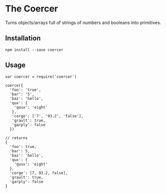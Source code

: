 # The Coercer

Turns objects/arrays full of strings of numbers and booleans into primitives.

## Installation

```
npm install --save coercer
```

## Usage

```
var coercer = require('coercer')

coerce({
  'foo': 'true',
  'bar': '5',
  'baz': 'hello',
  'qux': {
    'quux': 'eight'
   },
   'corge': ['7', '93.2', 'false'],
   'grault': true,
   'garply': false
  })

// returns
{
  'foo': true,
  'bar': 5,
  'baz': 'hello',
  'qux': {
    'quux': 'eight'
  },
  'corge': [7, 93.2, false],
  'grault': true,
  'garply': false
}
```
